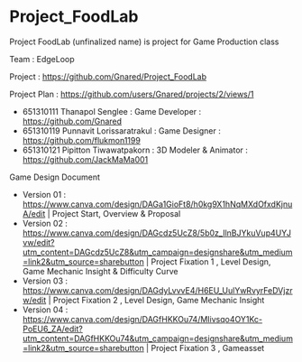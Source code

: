 # Project_FoodLab
Project FoodLab (unfinalized name) is project for Game Production class

Team : EdgeLoop

Project : https://github.com/Gnared/Project_FoodLab

Project Plan : https://github.com/users/Gnared/projects/2/views/1

- 651310111 Thanapol Senglee : Game Developer : https://github.com/Gnared
- 651310119 Punnavit Lorissaratrakul : Game Designer : https://github.com/flukmon1199
- 651310121 Pipitton Tiwawatpakorn : 3D Modeler & Animator : https://github.com/JackMaMa001

Game Design Document
- Version 01 : https://www.canva.com/design/DAGa1GioFt8/h0kg9X1hNqMXdOfxdKjnuA/edit | Project Start, Overview & Proposal
- Version 02 : https://www.canva.com/design/DAGcdz5UcZ8/5b0z_IlnBJYkuVup4UYJvw/edit?utm_content=DAGcdz5UcZ8&utm_campaign=designshare&utm_medium=link2&utm_source=sharebutton | Project Fixation 1 , Level Design, Game Mechanic Insight & Difficulty Curve
- Version 03 : https://www.canva.com/design/DAGdyLvvvE4/H6EU_UulYwRvyrFeDVjzrw/edit | Project Fixation 2 , Level Design, Game Mechanic Insight
- Version 04 : https://www.canva.com/design/DAGfHKKOu74/MIivsqo4OY1Kc-PoEU6_ZA/edit?utm_content=DAGfHKKOu74&utm_campaign=designshare&utm_medium=link2&utm_source=sharebutton | Project Fixation 3 , Gameasset
